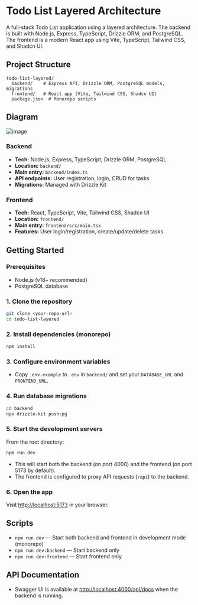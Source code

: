 # Todo List Layered Architecture

A full-stack Todo List application using a layered architecture. The backend is built with Node.js, Express, TypeScript, Drizzle ORM, and PostgreSQL. The frontend is a modern React app using Vite, TypeScript, Tailwind CSS, and Shadcn UI.

## Project Structure

```
todo-list-layered/
  backend/    # Express API, Drizzle ORM, PostgreSQL models, migrations
  frontend/   # React app (Vite, Tailwind CSS, Shadcn UI)
  package.json  # Monorepo scripts
```

## Diagram

![image](https://github.com/user-attachments/assets/27d566d6-da50-4115-8958-676a0eb4cca5)

### Backend

- **Tech:** Node.js, Express, TypeScript, Drizzle ORM, PostgreSQL
- **Location:** `backend/`
- **Main entry:** `backend/index.ts`
- **API endpoints:** User registration, login, CRUD for tasks
- **Migrations:** Managed with Drizzle Kit

### Frontend

- **Tech:** React, TypeScript, Vite, Tailwind CSS, Shadcn UI
- **Location:** `frontend/`
- **Main entry:** `frontend/src/main.tsx`
- **Features:** User login/registration, create/update/delete tasks

## Getting Started

### Prerequisites

- Node.js (v18+ recommended)
- PostgreSQL database

### 1. Clone the repository

```bash
git clone <your-repo-url>
cd todo-list-layered
```

### 2. Install dependencies (monorepo)

```bash
npm install
```

### 3. Configure environment variables

- Copy `.env.example` to `.env` in `backend/` and set your `DATABASE_URL` and `FRONTEND_URL`.

### 4. Run database migrations

```bash
cd backend
npx drizzle-kit push:pg
```

### 5. Start the development servers

From the root directory:

```bash
npm run dev
```

- This will start both the backend (on port 4000) and the frontend (on port 5173 by default).
- The frontend is configured to proxy API requests (`/api`) to the backend.

### 6. Open the app

Visit [http://localhost:5173](http://localhost:5173) in your browser.

## Scripts

- `npm run dev` — Start both backend and frontend in development mode (monorepo)
- `npm run dev:backend` — Start backend only
- `npm run dev:frontend` — Start frontend only

## API Documentation

- Swagger UI is available at [http://localhost:4000/api/docs](http://localhost:4000/api/docs) when the backend is running.
